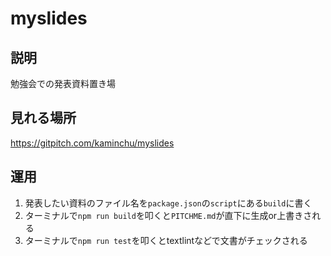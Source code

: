 # myslides

## 説明
勉強会での発表資料置き場

## 見れる場所
https://gitpitch.com/kaminchu/myslides  


## 運用
01. 発表したい資料のファイル名を`package.json`の`script`にある`build`に書く  
02. ターミナルで`npm run build`を叩くと`PITCHME.md`が直下に生成or上書きされる  
03. ターミナルで`npm run test`を叩くとtextlintなどで文書がチェックされる  